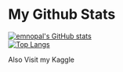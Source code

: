 # My Github Stats

[![emnopal's GitHub stats](https://github-readme-stats.vercel.app/api?username=emnopal)](https://github.com/emnopal/test-stats) <br>
[![Top Langs](https://github-readme-stats.vercel.app/api/top-langs/?username=emnopal&langs_count=10&hide=jupyternotebook,visualbasic,pascal)](https://github.com/emnopal/test-stats) <br>

Also Visit my Kaggle




